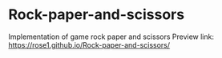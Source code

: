 # Rock-paper-and-scissors
Implementation of game rock paper and scissors
Preview link: https://rose1.github.io/Rock-paper-and-scissors/
